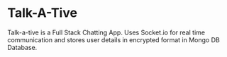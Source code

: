 # Talk-A-Tive

Talk-a-tive is a Full Stack Chatting App.
Uses Socket.io for real time communication and stores user details in encrypted format in Mongo DB Database.

  
